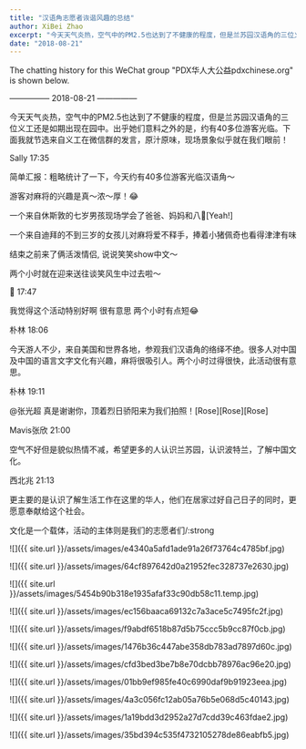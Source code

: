 ```yaml
---
title: "汉语角志愿者诙谐风趣的总结"
author: XiBei Zhao
excerpt: "今天天气炎热，空气中的PM2.5也达到了不健康的程度，但是兰苏园汉语角的三位义工还是如期出现在园中。出乎她们意料之外的是，约有40多位游客光临。下面我就节选来自义工在微信群的发言，原汁原味，现场景象似乎就在我们眼前！"
date: "2018-08-21"
---
```


The chatting history for this WeChat group "PDX华人大公益pdxchinese.org" is shown below.

—————  2018-08-21  —————

今天天气炎热，空气中的PM2.5也达到了不健康的程度，但是兰苏园汉语角的三位义工还是如期出现在园中。出乎她们意料之外的是，约有40多位游客光临。下面我就节选来自义工在微信群的发言，原汁原味，现场景象似乎就在我们眼前！


Sally  17:35

简单汇报：粗略统计了一下，今天约有40多位游客光临汉语角～

游客对麻将的兴趣是真～浓～厚！😂

一个来自休斯敦的七岁男孩现场学会了爸爸、妈妈和八💯[Yeah!]

一个来自迪拜的不到三岁的女孩儿对麻将爱不释手，捧着小猪佩奇也看得津津有味

结束之前来了俩活泼情侣, 说说笑笑show中文～

两个小时就在迎来送往谈笑风生中过去啦～

🌲  17:47

我觉得这个活动特别好啊 很有意思 两个小时有点短😂

朴林  18:06

今天游人不少，来自美国和世界各地，参观我们汉语角的络绎不绝。很多人对中国及中国的语言文字文化有兴趣，麻将很吸引人。两个小时过得很快，此活动很有意思。

朴林  19:11

@张光超  真是谢谢你，顶着烈日骄阳来为我们拍照！[Rose][Rose][Rose]

Mavis张欣  21:00

空气不好但是貌似热情不减，希望更多的人认识兰苏园，认识波特兰，了解中国文化。

西北兆  21:13

更主要的是认识了解生活工作在这里的华人，他们在居家过好自己日子的同时，更愿意奉献给这个社会。

文化是一个载体，活动的主体则是我们的志愿者们/:strong

![]({{ site.url }}/assets/images/e4340a5afd1ade91a26f73764c4785bf.jpg)

![]({{ site.url }}/assets/images/64cf897642d0a21952fec328737e2630.jpg)

![]({{ site.url }}/assets/images/5454b90b318e1935afaf33c90db58c11.temp.jpg)

![]({{ site.url }}/assets/images/ec156baaca69132c7a3ace5c7495fc2f.jpg)

![]({{ site.url }}/assets/images/f9abdf6518b87d5b75ccc5b9cc87f0cb.jpg)

![]({{ site.url }}/assets/images/1476b36c447abe358db783ad7897d60c.jpg)

![]({{ site.url }}/assets/images/cfd3bed3be7b8e70dcbb78976ac96e20.jpg)

![]({{ site.url }}/assets/images/01bb9ef985fe40c6990daf9b91923eea.jpg)

![]({{ site.url }}/assets/images/4a3c056fc12ab05a76b5e068d5c40143.jpg)

![]({{ site.url }}/assets/images/1a19bdd3d2952a27d7cdd39c463fdae2.jpg)

![]({{ site.url }}/assets/images/35bd394c535f4732105278de86eabfb5.jpg)
